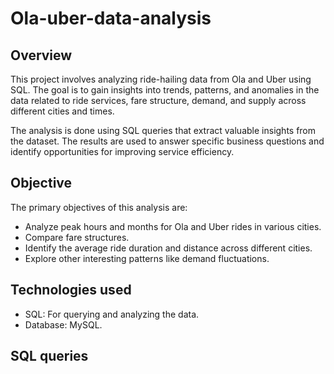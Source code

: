 # Ola-uber-data-analysis
## Overview
This project involves analyzing ride-hailing data from Ola and Uber using SQL. The goal is to gain insights into trends, patterns, and anomalies in the data related to ride services, fare structure, demand, and supply across different cities and times.

The analysis is done using SQL queries that extract valuable insights from the dataset. The results are used to answer specific business questions and identify opportunities for improving service efficiency.

## Objective
The primary objectives of this analysis are:

- Analyze peak hours and months for Ola and Uber rides in various cities.
- Compare fare structures.
- Identify the average ride duration and distance across different cities.
- Explore other interesting patterns like demand fluctuations.

## Technologies used
- SQL: For querying and analyzing the data.
- Database: MySQL.

## SQL queries
